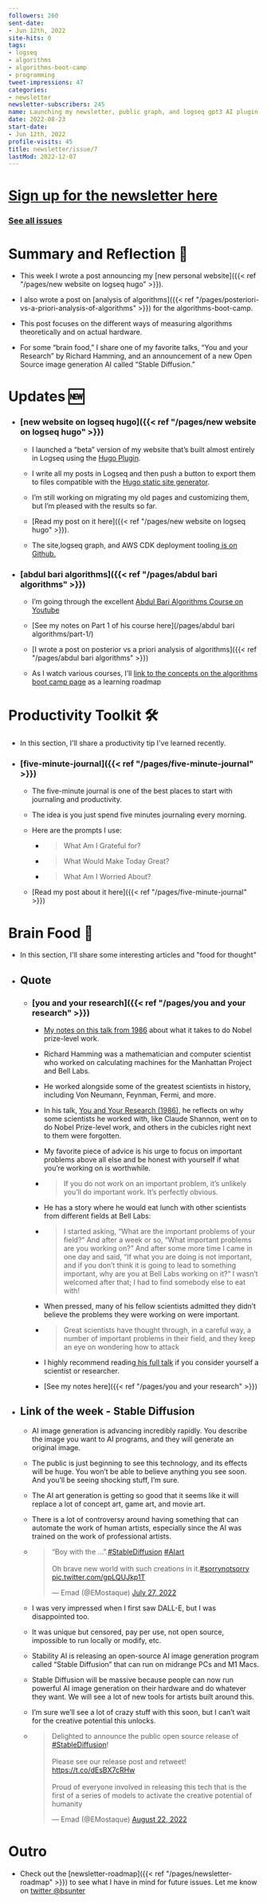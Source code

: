 ```yaml
---
followers: 260
sent-date:
- Jun 12th, 2022
site-hits: 0
tags:
- logseq
- algorithms
- algorithms-boot-camp
- programming
tweet-impressions: 47
categories:
- newsletter
newsletter-subscribers: 245
name: Launching my newsletter, public graph, and logseq gpt3 AI plugin
date: 2022-08-23
start-date:
- Jun 12th, 2022
profile-visits: 45
title: newsletter/issue/7
lastMod: 2022-12-07
---
```

# [Sign up for the newsletter here](https://www.getrevue.co/profile/bsunter/issues/weekly-newsletter-of-brian-sunter-issue-1-1220479)

### [See all issues](/categories/newsletter/)

# Summary and Reflection 🤔

  + This week I wrote a post announcing my [new personal website]({{< ref "/pages/new website on logseq hugo" >}}).

  + I also wrote a post on [analysis of algorithms]({{< ref "/pages/posteriori-vs-a-priori-analysis-of-algorithms" >}})  for the algorithms-boot-camp.

  + This post focuses on the different ways of measuring algorithms theoretically and on actual hardware.

  + For some “brain food,” I share one of my favorite talks, “You and your Research” by Richard Hamming, and an announcement of a new Open Source image generation AI called “Stable Diffusion.”

# Updates 🆕

  + ### [new website on logseq hugo]({{< ref "/pages/new website on logseq hugo" >}})

    + I launched a “beta” version of my website that’s built almost entirely in Logseq using the [Hugo Plugin](https://github.com/sawhney17/logseq-schrodinger?utm_campaign=newsletter-email&utm_medium=email&utm_source=Revue%20newsletter).

    + I write all my posts in Logseq and then push a button to export them to files compatible with the [Hugo static site generator](https://gohugo.io/?utm_campaign=newsletter-email&utm_medium=email&utm_source=Revue%20newsletter).

    + I’m still working on migrating my old pages and customizing them, but I’m pleased with the results so far.

    + [Read my post on it here]({{< ref "/pages/new website on logseq hugo" >}}).

    + The site,logseq graph, and AWS CDK deployment tooling[ is on Github.](https://github.com/briansunter/graph?utm_campaign=newsletter-email&utm_medium=email&utm_source=Revue%20newsletter)

  + ### [abdul bari algorithms]({{< ref "/pages/abdul bari algorithms" >}})

    + I’m going through the excellent [Abdul Bari Algorithms Course on Youtube](https://www.youtube.com/watch?list=PLDN4rrl48XKpZkf03iYFl-O29szjTrs_O&utm_campaign=newsletter-email&utm_medium=email&utm_source=Revue%20newsletter&v=0IAPZzGSbME)

    + [See my notes on Part 1 of his course here](/pages/abdul bari algorithms/part-1/)

    + [I wrote a post on posterior vs a priori analysis of algorithms]({{< ref "/pages/abdul bari algorithms" >}})

    + As I watch various courses, I’ll [link to the concepts on the algorithms boot camp page](/pages/algorithms-boot-camp/) as a learning roadmap

# Productivity Toolkit 🛠️

  + In this section, I'll share a productivity tip I've learned recently.

  + ### [five-minute-journal]({{< ref "/pages/five-minute-journal" >}})

    + The five-minute journal is one of the best places to start with journaling and productivity.

    + The idea is you just spend five minutes journaling every morning.

    + Here are the prompts I use:

      + > What Am I Grateful for?

      + > What Would Make Today Great?

      + > What Am I Worried About?

    + [Read my post about it here]({{< ref "/pages/five-minute-journal" >}})

# Brain Food 🧠

  + In this section, I'll share some interesting articles and "food for thought"

  + ## Quote

    + ### [you and your research]({{< ref "/pages/you and your research" >}})

      + [My notes on this talk from 1986](https://beta.briansunter.com/pages/you-and-your-research?utm_campaign=newsletter-email&utm_medium=email&utm_source=Revue%20newsletter) about what it takes to do Nobel prize-level work.

      + Richard Hamming was a mathematician and computer scientist who worked on calculating machines for the Manhattan Project and Bell Labs.

      + He worked alongside some of the greatest scientists in history, including Von Neumann, Feynman, Fermi, and more.

      + In his talk, [You and Your Research (1986)](https://www.cs.virginia.edu/~robins/YouAndYourResearch.html?utm_campaign=newsletter-email&utm_medium=email&utm_source=Revue%20newsletter), he reflects on why some scientists he worked with, like Claude Shannon, went on to do Nobel Prize-level work, and others in the cubicles right next to them were forgotten.

      + My favorite piece of advice is his urge to focus on important problems above all else and be honest with yourself if what you’re working on is worthwhile.

      + > If you do not work on an important problem, it’s unlikely you’ll do important work. It’s perfectly obvious.

      + He has a story where he would eat lunch with other scientists from different fields at Bell Labs:

      + > I started asking, “What are the important problems of your field?“ And after a week or so, “What important problems are you working on?” And after some more time I came in one day and said, “If what you are doing is not important, and if you don’t think it is going to lead to something important, why are you at Bell Labs working on it?“ I wasn’t welcomed after that; I had to find somebody else to eat with!

      + When pressed, many of his fellow scientists admitted they didn’t believe the problems they were working on were important.

      + > Great scientists have thought through, in a careful way, a number of important problems in their field, and they keep an eye on wondering how to attack

      + I highly recommend reading[ his full talk](https://beta.briansunter.com/pages/you-and-your-research?utm_campaign=newsletter-email&utm_medium=email&utm_source=Revue%20newsletter#:~:text=You%20and%20Your%20Research%20(1986)) if you consider yourself a scientist or researcher.

      + [See my notes here]({{< ref "/pages/you and your research" >}})

  + ## Link of the week - Stable Diffusion

    + AI image generation is advancing incredibly rapidly. You describe the image you want to AI programs, and they will generate an original image.

    + The public is just beginning to see this technology, and its effects will be huge. You won’t be able to believe anything you see soon. And you’ll be seeing shocking stuff, I’m sure.

    + The AI art generation is getting so good that it seems like it will replace a lot of concept art, game art, and movie art.

    + There is a lot of controversy around having something that can automate the work of human artists, especially since the AI was trained on the work of professional artists.

    + <blockquote class="twitter-tweet" data-theme="dark"><p lang="en" dir="ltr">“Boy with the …”.<a href="https://twitter.com/hashtag/StableDiffusion?src=hash&amp;ref_src=twsrc%5Etfw">#StableDiffusion</a> <a href="https://twitter.com/hashtag/AIart?src=hash&amp;ref_src=twsrc%5Etfw">#AIart</a><br><br>Oh brave new world with such creations in it.<a href="https://twitter.com/hashtag/sorrynotsorry?src=hash&amp;ref_src=twsrc%5Etfw">#sorrynotsorry</a> <a href="https://t.co/gpLQUJkp1T">pic.twitter.com/gpLQUJkp1T</a></p>&mdash; Emad (@EMostaque) <a href="https://twitter.com/EMostaque/status/1552233024259063811?ref_src=twsrc%5Etfw">July 27, 2022</a></blockquote> <script async src="https://platform.twitter.com/widgets.js" charset="utf-8"></script>

    + I was very impressed when I first saw DALL-E, but I was disappointed too.

    + It was unique but censored, pay per use, not open source, impossible to run locally or modify, etc.

    + Stability AI is releasing an open-source AI image generation program called “Stable Diffusion” that can run on midrange PCs and M1 Macs.

    + Stable Diffusion will be massive because people can now run powerful AI image generation on their hardware and do whatever they want. We will see a lot of new tools for artists built around this.

    + I’m sure we’ll see a lot of crazy stuff with this soon, but I can’t wait for the creative potential this unlocks.

    + <blockquote class="twitter-tweet"><p lang="en" dir="ltr">Delighted to announce the public open source release of <a href="https://twitter.com/hashtag/StableDiffusion?src=hash&amp;ref_src=twsrc%5Etfw">#StableDiffusion</a>!<br><br>Please see our release post and retweet! <a href="https://t.co/dEsBX7cRHw">https://t.co/dEsBX7cRHw</a><br><br>Proud of everyone involved in releasing this tech that is the first of a series of models to activate the creative potential of humanity</p>&mdash; Emad (@EMostaque) <a href="https://twitter.com/EMostaque/status/1561777122082824192?ref_src=twsrc%5Etfw">August 22, 2022</a></blockquote> <script async src="https://platform.twitter.com/widgets.js" charset="utf-8"></script>

# Outro

  + Check out the [newsletter-roadmap]({{< ref "/pages/newsletter-roadmap" >}}) to see what I have in mind for future issues. Let me know on [twitter @bsunter](https://twitter.com)
